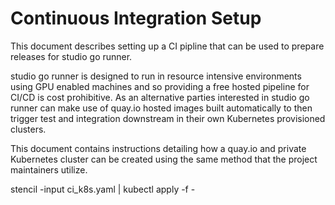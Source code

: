 # Continuous Integration Setup

This document describes setting up a CI pipline that can be used to prepare releases for studio go runner.

studio go runner is designed to run in resource intensive environments using GPU enabled machines and so providing a free hosted pipeline for CI/CD is cost prohibitive. As an alternative parties interested in studio go runner can make use of quay.io hosted images built automatically to then trigger test and integration downstream in their own Kubernetes provisioned clusters.

This document contains instructions detailing how a quay.io and private Kubernetes cluster can be created using the same method that the project maintainers utilize.

stencil -input ci_k8s.yaml | kubectl apply -f -
